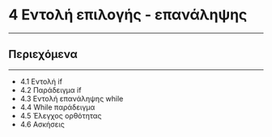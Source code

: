 # 4 Εντολή επιλογής - επανάληψης

---

## Περιεχόμενα

---

- 4.1 Εντολή if
- 4.2 Παράδειγμα if
- 4.3 Εντολή επανάληψης while
- 4.4 While παράδειγμα
- 4.5 Έλεγχος ορθότητας
- 4.6 Ασκήσεις
